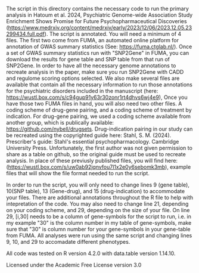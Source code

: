 The script in this directory contains the necessary code to run the primary analysis in Hatoum et al. 2024, Psychiatric Genome-wide Association Study Enrichment Shows Promise for Future
Psychopharmaceutical Discoveries (https://www.medrxiv.org/content/medrxiv/early/2023/12/06/2023.12.05.23299434.full.pdf).  The script is annotated. You will need a minimum of 4 files. 
The first two come from FUMA, an automated online platform for annotation of GWAS summary statistics (See: https://fuma.ctglab.nl/). Once a set of GWAS summary statistics 
run with "SNP2Gene" in FUMA, you can download the results for gene table and SNP table from that run of SNP2Gene. In order to have all the necessary genome annotations to recreate analysis in the paper, make sure you run SNP2Gene with CADD and regulome scoring options selected. We also make several files are available that contain all the necessary information to run those annotations for the psychiatric disorders included in the manuscript (here: https://wustl.box.com/s/c94gup91y63r30zonr1rt4dhvs6wj4e9), Once you have those two FUMA files in hand, you will also need two other files. A coding scheme of drug-gene pairing, and a coding scheme of treatment by indication. For drug-gene pairing, we used a coding scheme available from another group, which is publically available: https://github.com/nybell/drugsets. Drug-indication pairing in our study can be recreated using the copyrighted guide here: Stahl, S. M. (2024). Prescriber's guide: Stahl's essential psychopharmacology. Cambridge University Press. Unfortunately, the first author was not given permission to share as a table on github, so the original guide must be used to recreate analysis. In place of these previusly published files, you will find here: (https://wustl.box.com/s/uw0ab92jqnvfou7l1x2e0y6sebomk3mb), example files that will show the file format needed to run the script.

In order to run the script, you will only need to change lines 9 (gene table), 10(SNP table), 13 (Gene-drug), and 15 (drug-indication) to accommodate your files. There are additional annotations throughout the R file to help with intepretation of the code. You may also need to change line 21, depending on your coding scheme, and 29, depending on the size of your file. On line 29, [i,30] needs to be a column of gene-symbols for the script to run, i.e. in my example "30" is the column number in my table of gene-symbols, make sure that "30" is column number for your gene-symbols in your gene-table from FUMA. All analyses were run using the same script and changing lines 9, 10, and 29 to accomadate different phenotypes. 

All code was tested on R version 4.2.0 with data.table version 1.14.10. 

Licensed under the Academic Free License version 3.0
